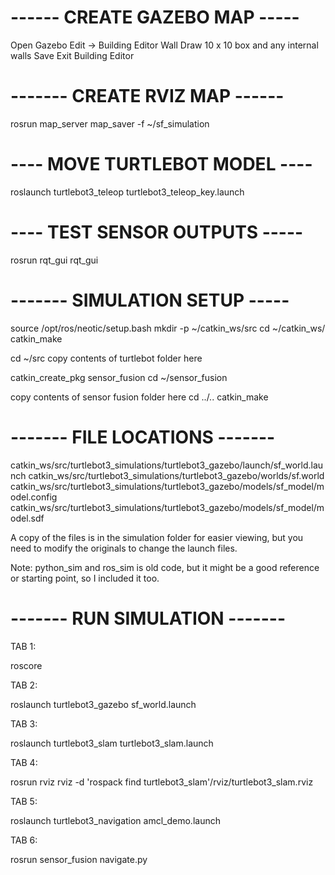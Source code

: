 
# ------ CREATE GAZEBO MAP ----- #

Open Gazebo
Edit -> Building Editor
Wall
Draw 10 x 10 box and any internal walls
Save
Exit Building Editor


# ------- CREATE RVIZ MAP ------ #
rosrun map_server map_saver -f ~/sf_simulation


# ---- MOVE TURTLEBOT MODEL ---- #

roslaunch turtlebot3_teleop turtlebot3_teleop_key.launch


# ---- TEST SENSOR OUTPUTS ----- #

rosrun rqt_gui rqt_gui


# ------- SIMULATION SETUP ----- #

source /opt/ros/neotic/setup.bash
mkdir -p ~/catkin_ws/src
cd ~/catkin_ws/
catkin_make

cd ~/src
copy contents of turtlebot folder here


catkin_create_pkg sensor_fusion 
cd ~/sensor_fusion

copy contents of sensor fusion folder here
cd ../..
catkin_make


# ------- FILE LOCATIONS ------- #

catkin_ws/src/turtlebot3_simulations/turtlebot3_gazebo/launch/sf_world.launch
catkin_ws/src/turtlebot3_simulations/turtlebot3_gazebo/worlds/sf.world
catkin_ws/src/turtlebot3_simulations/turtlebot3_gazebo/models/sf_model/model.config
catkin_ws/src/turtlebot3_simulations/turtlebot3_gazebo/models/sf_model/model.sdf

A copy of the files is in the simulation folder for easier viewing, but you need to
modify the originals to change the launch files.


Note: python_sim and ros_sim is old code, but it might be a good reference or starting
point, so I included it too.


# ------- RUN SIMULATION ------- #

TAB 1:

roscore


TAB 2:

roslaunch turtlebot3_gazebo sf_world.launch


TAB 3:

roslaunch turtlebot3_slam turtlebot3_slam.launch


TAB 4:

rosrun rviz rviz -d 'rospack find turtlebot3_slam'/rviz/turtlebot3_slam.rviz


TAB 5:

roslaunch turtlebot3_navigation amcl_demo.launch


TAB 6:

rosrun sensor_fusion navigate.py

